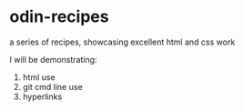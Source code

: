 # odin-recipes
a series of recipes, showcasing excellent html and css work

I will be demonstrating:
1. html use
2. git cmd line use
3. hyperlinks